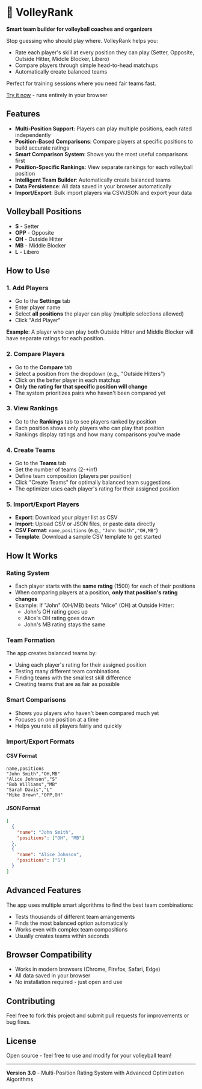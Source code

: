 # 🏐 VolleyRank

**Smart team builder for volleyball coaches and organizers**

Stop guessing who should play where. VolleyRank helps you:
- Rate each player's skill at every position they can play (Setter, Opposite, Outside Hitter, Middle Blocker, Libero)
- Compare players through simple head-to-head matchups
- Automatically create balanced teams

Perfect for training sessions where you need fair teams fast.

[Try it now](https://avpv.github.io/volleyrank/) - runs entirely in your browser


## Features

- **Multi-Position Support**: Players can play multiple positions, each rated independently
- **Position-Based Comparisons**: Compare players at specific positions to build accurate ratings
- **Smart Comparison System**: Shows you the most useful comparisons first
- **Position-Specific Rankings**: View separate rankings for each volleyball position
- **Intelligent Team Builder**: Automatically create balanced teams
- **Data Persistence**: All data saved in your browser automatically
- **Import/Export**: Bulk import players via CSV/JSON and export your data

## Volleyball Positions

- **S** - Setter
- **OPP** - Opposite
- **OH** - Outside Hitter
- **MB** - Middle Blocker
- **L** - Libero

## How to Use

### 1. Add Players
- Go to the **Settings** tab
- Enter player name
- Select **all positions** the player can play (multiple selections allowed)
- Click "Add Player"

**Example**: A player who can play both Outside Hitter and Middle Blocker will have separate ratings for each position.

### 2. Compare Players
- Go to the **Compare** tab
- Select a position from the dropdown (e.g., "Outside Hitters")
- Click on the better player in each matchup
- **Only the rating for that specific position will change**
- The system prioritizes pairs who haven't been compared yet

### 3. View Rankings
- Go to the **Rankings** tab to see players ranked by position
- Each position shows only players who can play that position
- Rankings display ratings and how many comparisons you've made

### 4. Create Teams
- Go to the **Teams** tab
- Set the number of teams (2-+inf)
- Define team composition (players per position)
- Click "Create Teams" for optimally balanced team suggestions
- The optimizer uses each player's rating for their assigned position

### 5. Import/Export Players
- **Export**: Download your player list as CSV
- **Import**: Upload CSV or JSON files, or paste data directly
- **CSV Format**: `name,positions` (e.g., `"John Smith","OH,MB"`)
- **Template**: Download a sample CSV template to get started

## How It Works

### Rating System
- Each player starts with the **same rating** (1500) for each of their positions
- When comparing players at a position, **only that position's rating changes**
- Example: If "John" (OH/MB) beats "Alice" (OH) at Outside Hitter:
  - John's OH rating goes up
  - Alice's OH rating goes down
  - John's MB rating stays the same

### Team Formation

The app creates balanced teams by:
- Using each player's rating for their assigned position
- Testing many different team combinations
- Finding teams with the smallest skill difference
- Creating teams that are as fair as possible

### Smart Comparisons
- Shows you players who haven't been compared much yet
- Focuses on one position at a time
- Helps you rate all players fairly and quickly

### Import/Export Formats

#### CSV Format
```csv
name,positions
"John Smith","OH,MB"
"Alice Johnson","S"
"Bob Williams","MB"
"Sarah Davis","L"
"Mike Brown","OPP,OH"
```

#### JSON Format
```json
[
  {
    "name": "John Smith",
    "positions": ["OH", "MB"]
  },
  {
    "name": "Alice Johnson",
    "positions": ["S"]
  }
]
```

## Advanced Features

The app uses multiple smart algorithms to find the best team combinations:
- Tests thousands of different team arrangements
- Finds the most balanced option automatically
- Works even with complex team compositions
- Usually creates teams within seconds



## Browser Compatibility

- Works in modern browsers (Chrome, Firefox, Safari, Edge)
- All data saved in your browser
- No installation required - just open and use

## Contributing

Feel free to fork this project and submit pull requests for improvements or bug fixes.

## License

Open source - feel free to use and modify for your volleyball team!

---

**Version 3.0** - Multi-Position Rating System with Advanced Optimization Algorithms

